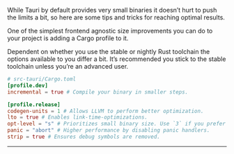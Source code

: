 
While Tauri by default provides very small binaries it doesn’t hurt to push the limits a bit, so here are some tips and tricks for reaching optimal results.

One of the simplest frontend agnostic size improvements you can do to your project is adding a Cargo profile to it.

Dependent on whether you use the stable or nightly Rust toolchain the options available to you differ a bit. It’s recommended you stick to the stable toolchain unless you’re an advanced user.

```toml
# src-tauri/Cargo.toml
[profile.dev]
incremental = true # Compile your binary in smaller steps.

[profile.release]
codegen-units = 1 # Allows LLVM to perform better optimization.
lto = true # Enables link-time-optimizations.
opt-level = "s" # Prioritizes small binary size. Use `3` if you prefer speed.
panic = "abort" # Higher performance by disabling panic handlers.
strip = true # Ensures debug symbols are removed.
```

---

